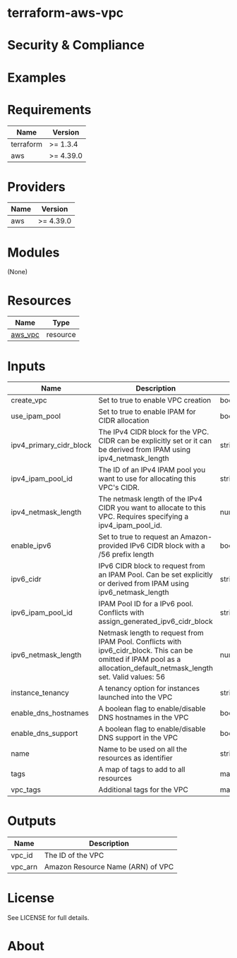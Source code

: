 # terraform-aws-vpc

# Security & Compliance

# Examples

# Requirements

| Name | Version |
| - | - |
| terraform | >= 1.3.4 |
| aws | >= 4.39.0 |

# Providers

| Name | Version |
| - | - |
| aws | >= 4.39.0 |


# Modules
(None)

# Resources

| Name | Type |
| - | - |
| [aws_vpc](https://registry.terraform.io/providers/hashicorp/aws/latest/docs/resources/vpc) | resource |


# Inputs
| Name | Description | Type | Default | Required |
| - | - | - | - | - |
| create_vpc | Set to true to enable VPC creation | bool | true | no |
| use_ipam_pool | Set to true to enable IPAM for CIDR allocation | bool | false | no |
| ipv4_primary_cidr_block | The IPv4 CIDR block for the VPC. CIDR can be explicitly set or it can be derived from IPAM using ipv4_netmask_length | string | null | no |
| ipv4_ipam_pool_id | The ID of an IPv4 IPAM pool you want to use for allocating this VPC's CIDR. | string | null | no |
| ipv4_netmask_length | The netmask length of the IPv4 CIDR you want to allocate to this VPC. Requires specifying a ipv4_ipam_pool_id. | number | null | no |
| enable_ipv6 | Set to true to request an Amazon-provided IPv6 CIDR block with a /56 prefix length | boolean | false | no |
| ipv6_cidr | IPv6 CIDR block to request from an IPAM Pool. Can be set explicitly or derived from IPAM using ipv6_netmask_length | string | null | no |
| ipv6_ipam_pool_id |  IPAM Pool ID for a IPv6 pool. Conflicts with assign_generated_ipv6_cidr_block | string | null | no |
| ipv6_netmask_length | Netmask length to request from IPAM Pool. Conflicts with ipv6_cidr_block. This can be omitted if IPAM pool as a allocation_default_netmask_length set. Valid values: 56 | number | null | no |
| instance_tenancy | A tenancy option for instances launched into the VPC | string | default | no |
| enable_dns_hostnames | A boolean flag to enable/disable DNS hostnames in the VPC | boolean | false | no |
| enable_dns_support | A boolean flag to enable/disable DNS support in the VPC | boolean | true | no |
| name | Name to be used on all the resources as identifier | string | "" | no |
| tags | A map of tags to add to all resources | map(string) | {} | no |
| vpc_tags | Additional tags for the VPC | map(string) | {} | no |

# Outputs
| Name | Description |
| - | - |
| vpc_id | The ID of the VPC |
| vpc_arn | Amazon Resource Name (ARN) of VPC |

# License
See LICENSE for full details. 

# About
